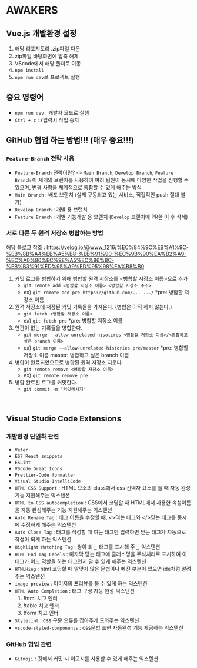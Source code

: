 # AWAKERS

## Vue.js 개발환경 설정 
1. 해당 리포지토리 .zip파일 다운
2. zip파일 바탕화면에 압축 해제
3. VScode에서 해당 폴더로 이동
4. `npm install`
5. `npm run dev`로 프로젝트 실행<br>

## 중요 명령어
- `npm run dev` : 개발자 모드로 실행
- `Ctrl + c` : `Y`입력시 작업 중지<br>

## GitHub 협업 하는 방법!!! (매우 중요!!!)
### `Feature-Branch` 전략 사용
- `Feature-Branch` 전략이란?
  -> `Main Branch`, `Develop Branch`, `Feature Branch` 이 세개의 브랜치를 사용하여 여러 팀원이 동시에 다양한 작업을 진행할 수 있으며, 변경 사항을 체계적으로 통합할 수 있게 해주는 방식
- `Main Branch` : 배포 브랜치 (실제 구동되고 있는 서비스, 직접적인 push 절대 불가)
- `Develop Branch` : 개발 용 브랜치
- `Feature Branch` : 개별 기능개발 용 브랜치 (`Develop` 브랜치에 PR한 이 후 삭제)

### 서로 다른 두 원격 저장소 병합하는 방법 
해당 블로그 참조 : https://velog.io/@www_1216/%EC%84%9C%EB%A1%9C-%EB%8B%A4%EB%A5%B8-%EB%91%90-%EC%9B%90%EA%B2%A9-%EC%A0%80%EC%9E%A5%EC%86%8C-%EB%B3%91%ED%95%A9%ED%95%98%EA%B8%B0
   1. 커밋 로그를 병합하기 위해 병합할 원격 저장소를 <병합할 저장소 이름>으로 추가
      - `git remote add <병합할 저장소 이름> <병합할 저장소 주소>`
      - ex) `git remote add pre https://github.com/... .../` *pre: 병합할 저장소 이름
   2. 원격 저장소에 저장된 커밋 기록들을 가져온다. (병합은 아직 하지 않는다.)
      - `git fetch <병합할 저장소 이름>`
      - ex) `git fetch pre` *pre: 병합할 저장소 이름
   3. 연관이 없는 기록들을 병합한다.
      - `git merge --allow-unrelated-hisotires <병합할 저장소 이름>/<병합하고 싶은 branch 이름>`
      - ex) `git merge --allow-unrelated-histories pre/master` *pre: 병합할 저장소 이름 master: 병합하고 싶은 branch 이름
   4. 병합이 완료되었으므로 병합된 원격 저장소 지운다.
      - `git remote remove <병합할 저장소 이름>`
      - ex) `git remote remove pre`
   5. 병합 완료된 로그를 커밋한다.
      - `git commit -m "커밋메시지"`

<br>

## Visual Studio Code Extensions
### 개발환경 단일화 관련
- `Veter`
- `ES7 React snippets`
- `ESLint`
- `VSCode Great Icons`
- `Prettier-Code formatter`
- `Visual Studio IntelliCode`
- `HTML CSS Support` : HTML 요소의 class에서 css 선택자 요소를 쓸 때 자동 완성 기능 지원해주는 익스텐션
- `HTML to CSS autocompletion` : CSS에서 코딩할 때 HTML에서 사용한 속성이름을 자동 완성해주는 기능 지원해주는 익스텐션
- `Auto Rename Tag` : 태그 이름을 수정할 때, <>여는 태그와 </>닫는 태그를 동시에 수정하게 해주는 익스텐션
- `Auto Close Tag` : 태그를 작성할 때 여는 태그만 입력하면 닫는 태그가 자동으로 작성이 되게 하는 익스텐션
- `Highlight Matching Tag` : 쌍이 되는 태그를 표시해 주는 익스텐션
- `HTML End Tag Labels` : 마지막 닫는 태그에 클래스명을 주석처리로 표시하여 이 태그가 어느 역할을 하는 태그인지 알 수 있게 해주는 익스텐션
- `HTMLHing` : html 코딩할 때 알맞지 않은 문법이나 빠진 부분이 있으면 ide처럼 알려주는 익스텐션
- `image preview` : 이미지의 프리뷰를 볼 수 있게 하는 익스텐션
- `HTML Auto Completion` : 태그 구성 자동 완성 익스텐션
    1. !html 치고 엔터
    2. !table 치고 엔터
    3. !form 치고 엔터
- `Stylelint` : css 구문 오류를 잡아주게 도와주는 익스텐션
- `vscode-styled-components` : css문법 표현 자동완성 기능 제공하는 익스텐션
### GitHub 협업 관련
- `Gitmoji` : 깃에서 커밋 시 이모지를 사용할 수 있게 해주는 익스텐션
